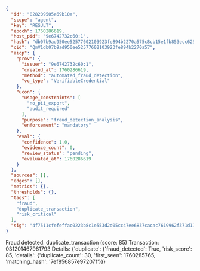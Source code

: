 ```json
{
  "id": "828209505a69b10a",
  "scope": "agent",
  "key": "RESULT",
  "epoch": 1760286619,
  "host_pid": "9e6742732c60:1",
  "hash": "db07b9ad950ee52577602103923fe894b2270a575c8cb15e1fb853ecc62909d2",
  "cid": "QmV1db07b9ad950ee52577602103923fe894b2270a57",
  "aicp": {
    "prov": {
      "issuer": "9e6742732c60:1",
      "created_at": 1760286619,
      "method": "automated_fraud_detection",
      "vc_type": "VerifiableCredential"
    },
    "ucon": {
      "usage_constraints": [
        "no_pii_export",
        "audit_required"
      ],
      "purpose": "fraud_detection_analysis",
      "enforcement": "mandatory"
    },
    "eval": {
      "confidence": 1.0,
      "evidence_count": 0,
      "review_status": "pending",
      "evaluated_at": 1760286619
    }
  },
  "sources": [],
  "edges": [],
  "metrics": {},
  "thresholds": {},
  "tags": [
    "fraud",
    "duplicate_transaction",
    "risk_critical"
  ],
  "sig": "4f7511cfefeffac0223b8c1e553d2d05cc47ee6837cacac7619962f371d11bc5"
}
```

Fraud detected: duplicate_transaction (score: 85)
Transaction: 031201467961793
Details: {'duplicate': {'fraud_detected': True, 'risk_score': 85, 'details': {'duplicate_count': 30, 'first_seen': 1760285765, 'matching_hash': '7ef856857e97207f'}}}